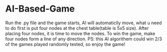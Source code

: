 # AI-Based-Game
Run the .py file and the game starts, AI will automaticlly move, what u need to do first is put four nodes at the chest table(table is 5x5 size). After placing four nodes, it is time to move the nodes. To win the game, make four nodes form a line of any direction. 
PS: this AI algorithem could win 2/3 of the games played randomly tested, so enjoy the game! 
